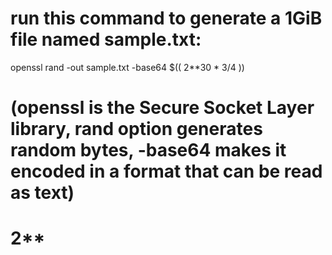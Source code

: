 # run this command to generate a 1GiB file named sample.txt: 
openssl rand -out sample.txt -base64 $(( 2**30 * 3/4 ))
# (openssl is the Secure Socket Layer library, rand option generates random bytes, -base64 makes it encoded in a format that can be read as text)
# 2**
